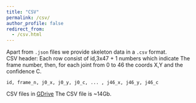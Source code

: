 ```yaml
---
title: "CSV"
permalink: /csv/
author_profile: false
redirect_from:
  - /csv.html
---
```

Apart from `.json` files we provide skeleton data in a `.csv` format.  
CSV header:
Each row consist of id,3x47 + 1 numbers which indicate
The frame number, then, for each joint from 0 to 46 the coords X,Y and the confidence C.
```
id, frame_n, j0_x, j0_y, j0_c, ... , j46_x, j46_y, j46_c
```
CSV files in [GDrive](https://drive.google.com/file/d/1eWB6J1T2MKzl-c8-ylik9O2CWLJyUpjx/view?usp=sharing)
The CSV file is ~14Gb. 
